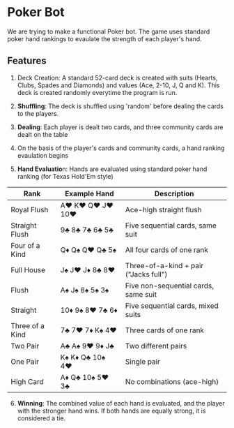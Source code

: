 # **Poker Bot**
We are trying to make a functional Poker bot. The game uses standard poker hand rankings to evaulate the strength of each player's hand.

## **Features**
1) Deck Creation: A standard 52-card deck is created with suits (Hearts, Clubs, Spades and Diamonds) and values (Ace, 2-10, J, Q and K). This deck is created randomly everytime the program is run.

2) **Shuffling**: The deck is shuffled using 'random' before dealing the cards to the players.

3) **Dealing**: Each player is dealt two cards, and three community cards are dealt on the table

4) On the basis of the player's cards and community cards, a hand ranking evaulation begins

5) **Hand Evaluatio**n: Hands are evaluated using standard poker hand ranking (for Texas Hold'Em style)

| Rank          | Example Hand          | Description                              |
|---------------|-----------------------|------------------------------------------|
| Royal Flush   | A♥ K♥ Q♥ J♥ 10♥       | Ace-high straight flush                 |
| Straight Flush| 9♣ 8♣ 7♣ 6♣ 5♣        | Five sequential cards, same suit        |
| Four of a Kind| Q♦ Q♠ Q♥ Q♣ 5♠        | All four cards of one rank              |
| Full House    | J♠ J♥ J♦ 8♣ 8♥        | Three-of-a-kind + pair ("Jacks full")   |
| Flush         | A♠ J♠ 8♠ 5♠ 3♠        | Five non-sequential cards, same suit    |
| Straight      | 10♦ 9♠ 8♥ 7♣ 6♦       | Five sequential cards, mixed suits      |
| Three of a Kind| 7♣ 7♥ 7♦ K♠ 4♥       | Three cards of one rank                 |
| Two Pair      | A♣ A♠ 9♥ 9♦ J♣        | Two different pairs                     |
| One Pair      | K♠ K♦ Q♣ 10♠ 4♥       | Single pair                             |
| High Card     | A♦ Q♣ 10♠ 5♥ 3♣       | No combinations (ace-high)              |

6) **Winning**: The combined value of each hand is evaluated, and the player with the stronger hand wins. If both hands are equally strong, it is considered a tie.
